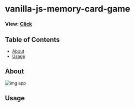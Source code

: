 # vanilla-js-memory-card-game

### View: [Click](https://vanilla-js-memory-card-game.netlify.app/)

## Table of Contents

- [About](#about)
- [Usage](#usage)
  
## About <a name = "about"></a>

![img app](http://test-developer.ru/preview/memory-card-game.png)

## Usage <a name = "usage"></a>
